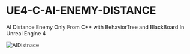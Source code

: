 # UE4-C-AI-ENEMY-DISTANCE
AI Distance Enemy Only From C++ with BehaviorTree and BlackBoard In Unreal Engine 4

![AIDistnace](https://user-images.githubusercontent.com/53401206/101000913-ca2bd400-355e-11eb-8c5f-d443ae3a97f6.png)

